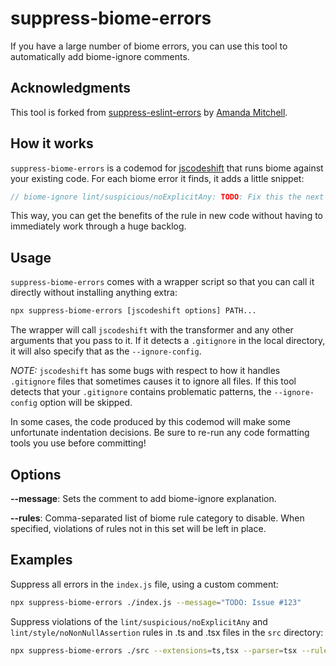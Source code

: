 # suppress-biome-errors

If you have a large number of biome errors, you can use this tool to automatically add biome-ignore comments.

## Acknowledgments

This tool is forked from [suppress-eslint-errors](https://github.com/amanda-mitchell/suppress-eslint-errors) by [
Amanda Mitchell](https://github.com/amanda-mitchell).

## How it works

`suppress-biome-errors` is a codemod for [jscodeshift](https://github.com/facebook/jscodeshift) that runs biome against your existing code.
For each biome error it finds, it adds a little snippet:

```javascript
// biome-ignore lint/suspicious/noExplicitAny: TODO: Fix this the next time the file is edited.
```

This way, you can get the benefits of the rule in new code without having to immediately work through a huge backlog.

## Usage

`suppress-biome-errors` comes with a wrapper script so that you can call it directly without installing anything extra:

```bash
npx suppress-biome-errors [jscodeshift options] PATH...
```

The wrapper will call `jscodeshift` with the transformer and any other arguments that you pass to it.
If it detects a `.gitignore` in the local directory, it will also specify that as the `--ignore-config`.

_NOTE:_ `jscodeshift` has some bugs with respect to how it handles `.gitignore` files that sometimes causes it to ignore all files.
If this tool detects that your `.gitignore` contains problematic patterns, the `--ignore-config` option will be skipped.

In some cases, the code produced by this codemod will make some unfortunate indentation decisions.
Be sure to re-run any code formatting tools you use before committing!

## Options

**--message**: Sets the comment to add biome-ignore explanation.

**--rules**: Comma-separated list of biome rule category to disable. When specified, violations of rules not in this set will be left in place.

## Examples

Suppress all errors in the `index.js` file, using a custom comment:

```bash
npx suppress-biome-errors ./index.js --message="TODO: Issue #123"
```

Suppress violations of the `lint/suspicious/noExplicitAny` and `lint/style/noNonNullAssertion` rules in .ts and .tsx files in the `src` directory:

```bash
npx suppress-biome-errors ./src --extensions=ts,tsx --parser=tsx --rules='lint/suspicious/noExplicitAny,lint/style/noNonNullAssertion'
```
